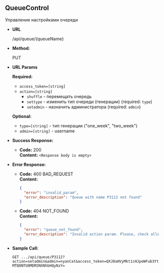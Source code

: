 ﻿**QueueControl**
----
  Управление настройками очереди

* **URL**

  /api/queue/{queueName}

* **Method:**
  
  PUT
  
*  **URL Params**

   **Required:**
 
   * `access_token=[string]`
   * `action=[string]`
        * `shuffle`     - перемещать очередь
        * `settype`     - изменить тип очереди (генерации) (required: `type`)
        * `setadmin`    - назначить администратора (required: `admin`)
   
   **Optional:**
   
   * `type=[string]`    - тип генерации ("one_week", "two_week")
   * `admin=[string]`   - username


* **Success Response:**

  * **Code:** 200 <br />
    **Content:** `<Response body is empty>`
 
* **Error Response:**

  * **Code:** 400 BAD_REQUEST <br />
    **Content:** 
    ```json
    {
      "error": "invalid_param",
      "error_description": "Queue with name P3112 not found"
    }
    ```
  * **Code:** 404 NOT_FOUND <br/>
    **Content:**
    ```json
    {
      "error": "queue_not_found",
      "error_description": "Invalid action param. Please, check allowed actions"
    }
    ```
    
    
* **Sample Call:**

  `GET .../api/queue/P3112?action=setadmin&admin=nyanCat&access_token=QXJ0aHVyMkt1cHJpeWFub3YtMTQ0NTU0MDM3NXNhbHQyNzY=`



